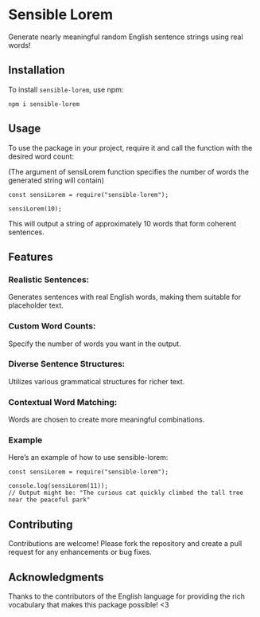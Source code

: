# Sensible Lorem

Generate nearly meaningful random English sentence strings using real words!

## Installation

To install `sensible-lorem`, use npm:

```
npm i sensible-lorem
```

## Usage

To use the package in your project, require it and call the function with the desired word count:

(The argument of sensiLorem function specifies the number of words the generated string will contain)

```
const sensiLorem = require("sensible-lorem");

sensiLorem(10);
```

This will output a string of approximately 10 words that form coherent sentences.

## Features

### Realistic Sentences:

Generates sentences with real English words, making them suitable for placeholder text.

### Custom Word Counts:

Specify the number of words you want in the output.

### Diverse Sentence Structures:

Utilizes various grammatical structures for richer text.

### Contextual Word Matching:

Words are chosen to create more meaningful combinations.

### Example

Here’s an example of how to use sensible-lorem:

```
const sensiLorem = require("sensible-lorem");

console.log(sensiLorem(11));
// Output might be: "The curious cat quickly climbed the tall tree near the peaceful park"

```

## Contributing

Contributions are welcome! Please fork the repository and create a pull request for any enhancements or bug fixes.

## Acknowledgments

Thanks to the contributors of the English language for providing the rich vocabulary that makes this package possible! <3
